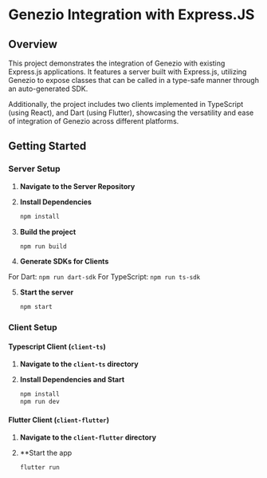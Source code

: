 # Genezio Integration with Express.JS

## Overview

This project demonstrates the integration of Genezio with existing Express.js applications. It features a server built with Express.js, utilizing Genezio to expose classes that can be called in a type-safe manner through an auto-generated SDK.

Additionally, the project includes two clients implemented in TypeScript (using React), and Dart (using Flutter), showcasing the versatility and ease of integration of Genezio across different platforms.

## Getting Started

### Server Setup

1. **Navigate to the Server Repository**

2. **Install Dependencies**
   ```bash
   npm install
   ```
3. **Build the project**
   ```bash
   npm run build
   ```

4. **Generate SDKs for Clients**

For Dart: `npm run dart-sdk`
For TypeScript: `npm run ts-sdk`

5. **Start the server**
   ```bash
   npm start
   ```

### Client Setup

#### Typescript Client (`client-ts`)
1. **Navigate to the `client-ts` directory**

2. **Install Dependencies and Start**
   ```bash
   npm install
   npm run dev
   ```

#### Flutter Client (`client-flutter`)
1. **Navigate to the `client-flutter` directory**

2. **Start the app
   ```bash
   flutter run 
   ```



